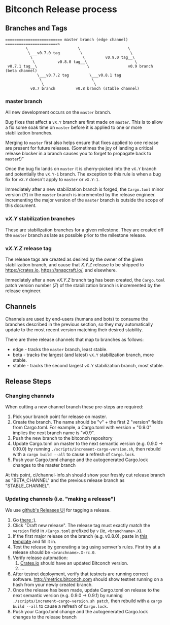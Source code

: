 # Bitconch Release process

## Branches and Tags

```
========================= master branch (edge channel) =======================>
         \                      \                     \
          \___v0.7.0 tag         \                     \
           \                      \         v0.9.0 tag__\
            \          v0.8.0 tag__\                     \
 v0.7.1 tag__\                      \                 v0.9 branch (beta channel)
              \___v0.7.2 tag         \___v0.8.1 tag
               \                      \
                \                      \
           v0.7 branch         v0.8 branch (stable channel)

```

### master branch
All new development occurs on the `master` branch.

Bug fixes that affect a `vX.Y` branch are first made on `master`.  This is to
allow a fix some soak time on `master` before it is applied to one or more
stabilization branches.

Merging to `master` first also helps ensure that fixes applied to one release
are present for future releases.  (Sometimes the joy of landing a critical
release blocker in a branch causes you to forget to propagate back to
`master`!)"

Once the bug fix lands on `master` it is cherry-picked into the `vX.Y` branch
and potentially the `vX.Y-1` branch.  The exception to this rule is when a bug
fix for `vX.Y` doesn't apply to `master` or `vX.Y-1`.

Immediately after a new stabilization branch is forged, the `Cargo.toml` minor
version (*Y*) in the `master` branch is incremented by the release engineer.
Incrementing the major version of the `master` branch is outside the scope of
this document.

### v*X.Y* stabilization branches
These are stabilization branches for a given milestone.  They are created off
the `master` branch as late as possible prior to the milestone release.

### v*X.Y.Z* release tag
The release tags are created as desired by the owner of the given stabilization
branch, and cause that *X.Y.Z* release to be shipped to https://crates.io,
https://snapcraft.io/, and elsewhere.

Immediately after a new v*X.Y.Z* branch tag has been created, the `Cargo.toml`
patch version number (*Z*) of the stabilization branch is incremented by the
release engineer.

## Channels
Channels are used by end-users (humans and bots) to consume the branches
described in the previous section, so they may automatically update to the most
recent version matching their desired stability.

There are three release channels that map to branches as follows:
* edge - tracks the `master` branch, least stable.
* beta - tracks the largest (and latest) `vX.Y` stabilization branch, more stable.
* stable - tracks the second largest `vX.Y` stabilization branch, most stable.

## Release Steps

### Changing channels

When cutting a new channel branch these pre-steps are required:

1. Pick your branch point for release on master.
1. Create the branch.  The name should be "v" + the first 2 "version" fields
   from Cargo.toml.  For example, a Cargo.toml with version = "0.9.0" implies
   the next branch name is "v0.9".
1. Push the new branch to the bitconch repository
1. Update Cargo.toml on master to the next semantic version (e.g. 0.9.0 -> 0.10.0)
   by running `./scripts/increment-cargo-version.sh`, then rebuild with a
   `cargo build --all` to cause a refresh of `Cargo.lock`.
1. Push your Cargo.toml change and the autogenerated Cargo.lock changes to the
   master branch

At this point, ci/channel-info.sh should show your freshly cut release branch as
"BETA_CHANNEL" and the previous release branch as "STABLE_CHANNEL".

### Updating channels (i.e. "making a release")

We use [github's Releases UI](https://github.com/bitconch/bus/releases) for tagging a release.

1. Go [there ;)](https://github.com/bitconch/bus/releases).
1. Click "Draft new release".  The release tag must exactly match the `version`
   field in `/Cargo.toml` prefixed by `v` (ie, `<branchname>.X`).
1. If the first major release on the branch (e.g. v0.8.0), paste in [this
   template](https://raw.githubusercontent.com/bitconch-labs/bitconch/master/.github/RELEASE_TEMPLATE.md)
   and fill it in.
1. Test the release by generating a tag using semver's rules.  First try at a
   release should be `<branchname>.X-rc.0`.
1. Verify release automation:
   1. [Crates.io](https://crates.io/crates/bitconch) should have an updated Bitconch version.
   1. ...
1. After testnet deployment, verify that testnets are running correct software.
   http://metrics.bitconch.com should show testnet running on a hash from your
   newly created branch.
1. Once the release has been made, update Cargo.toml on release to the next
   semantic version (e.g. 0.9.0 -> 0.9.1) by running
   `./scripts/increment-cargo-version.sh patch`, then rebuild with a `cargo
   build --all` to cause a refresh of `Cargo.lock`.
1. Push your Cargo.toml change and the autogenerated Cargo.lock changes to the
   release branch
